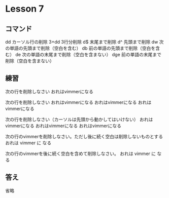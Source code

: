 # Lesson 7
## コマンド
dd カーソル行の削除
3+dd 3行分削除
d$ 末尾まで削除
d^ 先頭まで削除
dw 次の単語の先頭まで削除（空白を含む）
db 前の単語の先頭まで削除（空白を含む）
de 次の単語の末尾まで削除（空白を含まない）
dge 前の単語の末尾まで削除（空白を含まない）

## 練習
次の行を削除しなさい
おれはvimmerになる

次の行を削除しなさい
おれはvimmerになる
おれはvimmerになる
おれはvimmerになる

次の行を削除しなさい（カーソルは先頭から動かしてはいけない）
おれはvimmerになる
おれはvimmerになる
おれはvimmerになる

次の行のvimmerを削除しなさい。ただし後に続く空白は削除しないものとする
おれは vimmer に なる

次の行のvimmerを後に続く空白を含めて削除しなさい。
おれは vimmer に なる

## 答え
省略

